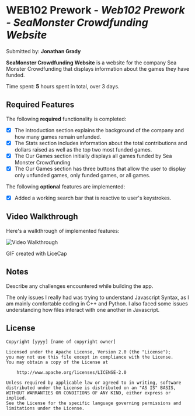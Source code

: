# WEB102 Prework - *Web102 Prework - SeaMonster Crowdfunding Website*

Submitted by: **Jonathan Grady**

**SeaMonster Crowdfunding Website** is a website for the company Sea Monster Crowdfunding that displays information about the games they have funded.

Time spent: **5** hours spent in total, over 3 days.

## Required Features

The following **required** functionality is completed:

- [x] The introduction section explains the background of the company and how many games remain unfunded.
- [x] The Stats section includes information about the total contributions and dollars raised as well as the top two most funded games.
- [x] The Our Games section initially displays all games funded by Sea Monster Crowdfunding
- [x] The Our Games section has three buttons that allow the user to display only unfunded games, only funded games, or all games.

The following **optional** features are implemented:

- [x] Added a working search bar that is reactive to user's keystrokes.

## Video Walkthrough

Here's a walkthrough of implemented features:

<img src='https://imgur.com/a/2f0l2Ul' title='Video Walkthrough' width='' alt='Video Walkthrough' />

<!-- Replace this with whatever GIF tool you used! -->
GIF created with LiceCap 
<!-- Recommended tools:
[Kap](https://getkap.co/) for macOS
[ScreenToGif](https://www.screentogif.com/) for Windows
[peek](https://github.com/phw/peek) for Linux. -->

## Notes

Describe any challenges encountered while building the app.

The only issues I really had was trying to understand Javascript Syntax, as I am mainly comfortable coding in C++ and Python. I also faced some issues understanding how files interact with one another in Javascript.

## License

    Copyright [yyyy] [name of copyright owner]

    Licensed under the Apache License, Version 2.0 (the "License");
    you may not use this file except in compliance with the License.
    You may obtain a copy of the License at

        http://www.apache.org/licenses/LICENSE-2.0

    Unless required by applicable law or agreed to in writing, software
    distributed under the License is distributed on an "AS IS" BASIS,
    WITHOUT WARRANTIES OR CONDITIONS OF ANY KIND, either express or implied.
    See the License for the specific language governing permissions and
    limitations under the License.
